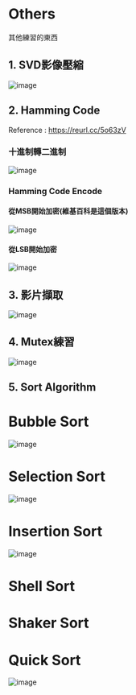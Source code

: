 # Others
其他練習的東西

## 1. SVD影像壓縮
![image](https://user-images.githubusercontent.com/83625018/117754459-f73a8c00-b24c-11eb-8751-fb059abe0e59.png)

## 2. Hamming Code
Reference : https://reurl.cc/5o63zV
### 十進制轉二進制
![image](https://user-images.githubusercontent.com/83625018/117917006-d6d90300-b31a-11eb-9733-5eecb9b663f8.png)
### Hamming Code Encode
#### 從MSB開始加密(維基百科是這個版本) 
![image](https://user-images.githubusercontent.com/83625018/118066710-c5066700-b3d1-11eb-8edd-da157f350513.png)
#### 從LSB開始加密
![image](https://user-images.githubusercontent.com/83625018/118066814-f5e69c00-b3d1-11eb-921e-b6e62ba389e8.png)

## 3. 影片擷取
![image](https://user-images.githubusercontent.com/83625018/118099484-e1bd9180-b407-11eb-9731-0f6c5277b0c8.png)

## 4. Mutex練習
![image](https://user-images.githubusercontent.com/83625018/118428901-0d3fc500-b703-11eb-9f27-bc0c7a4e3c57.png)

## 5. Sort Algorithm
# Bubble Sort
![image](https://user-images.githubusercontent.com/83625018/118587147-a687dd80-b7ce-11eb-803a-22c58bedf644.png)
# Selection Sort
![image](https://user-images.githubusercontent.com/83625018/118587372-17c79080-b7cf-11eb-92ea-2c6dcbaf2b0a.png)
# Insertion Sort
![image](https://user-images.githubusercontent.com/83625018/118587594-7ee54500-b7cf-11eb-9304-0cf9ae99cedb.png)
# Shell Sort
# Shaker Sort
# Quick Sort
![image](https://user-images.githubusercontent.com/83625018/118587109-940da400-b7ce-11eb-8198-6da91a366035.png)
